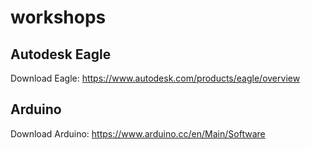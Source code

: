 # workshops

## Autodesk Eagle
Download Eagle: 
https://www.autodesk.com/products/eagle/overview

## Arduino 
Download Arduino: https://www.arduino.cc/en/Main/Software

